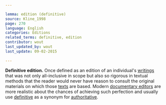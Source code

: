 ```yaml
---

lemma: edition (definitive)
source: Kline_1998
page: 270 
language: English
categories: Editions
related_terms: definitive, edition
contributor: wout
last_updated_by: wout
last_update: 09-02-2015
        
---
```


**Definitive edition.** Once defined as an edition of an individual's [writings](writingProduct.html) that was not only all-inclusive in scope but also so rigorous in textual methods that the reader would never have reason to consult the original materials on which those [texts](text.html) are based. Modern [documentary editors](editingDocumentary.html) are more realistic about the chances of achieving such perfection and usually use [definitive](definitive.html) as a synonym for [authoritative](authoritative.html).

